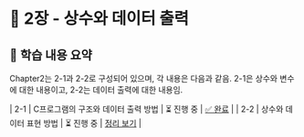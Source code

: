 ﻿# 📌 2장 - 상수와 데이터 출력

## 📖 학습 내용 요약

Chapter2는 2-1과 2-2로 구성되어 있으며, 각 내용은 다음과 같음.
2-1은 상수와 변수에 대한 내용이고, 2-2는 데이터 출력에 대한 내용임.

| 2-1 | C프로그램의 구조와 데이터 출력 방법 | ⏳ 진행 중 | [✅ 완료](./Chapter2/2-1) |
| 2-2 | 상수와 데이터 표현 방법 | ⏳ 진행 중 | [정리 보기](./Chapter2/2-2) |
